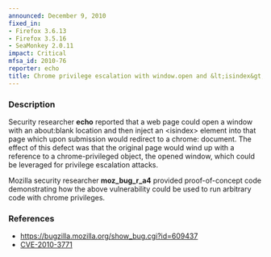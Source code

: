 ```yaml
---
announced: December 9, 2010
fixed_in:
- Firefox 3.6.13
- Firefox 3.5.16
- SeaMonkey 2.0.11
impact: Critical
mfsa_id: 2010-76
reporter: echo
title: Chrome privilege escalation with window.open and &lt;isindex&gt; element
---
```


<h3>Description</h3>

<p>Security researcher <strong>echo</strong> reported that a web page
could open a window with an about:blank location and then inject an
&lt;isindex&gt; element into that page which upon submission would
redirect to a chrome: document.  The effect of this defect was that
the original page would wind up with a reference to a
chrome-privileged object, the opened window, which could be leveraged
for privilege escalation attacks.</p>

<p>Mozilla security researcher <strong>moz_bug_r_a4</strong> provided
proof-of-concept code demonstrating how the above vulnerability could
be used to run arbitrary code with chrome privileges.</p>

<h3>References</h3>

<ul>
  <li><a href="https://bugzilla.mozilla.org/show_bug.cgi?id=609437">https://bugzilla.mozilla.org/show_bug.cgi?id=609437</a></li>
  <li><a class="ex-ref" href="http://cve.mitre.org/cgi-bin/cvename.cgi?name=CVE-2010-3771">CVE-2010-3771</a></li>
</ul>




